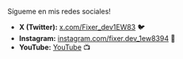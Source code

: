Sígueme en mis redes sociales!

* **X (Twitter):** [x.com/Fixer_dev1EW83](https://x.com/Fixer_dev1EW83) 🐦
* **Instagram:** [instagram.com/fixer.dev_1ew8394](https://instagram.com/fixer.dev_1ew8394) 📸
* **YouTube:** [YouTube](https://www.youtube.com/channel/0) 📺
